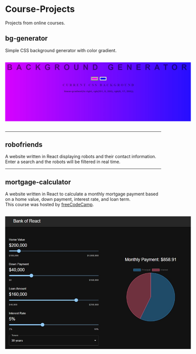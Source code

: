 # Course-Projects

Projects from online courses.

## bg-generator

Simple CSS background generator with color gradient.

<img
  src="./static/images/bg-generator-02.jpg"
  alt="background generator screenshot"
  title="background generator screenshot"
  style="display: inline-block; margin: 1rem auto; max-width: 600px">

---

## robofriends

A website written in React displaying robots and their contact information. Enter a search and the robots will be filtered in real time.

---

## mortgage-calculator

A website written in React to calculate a monthly mortgage payment based on a home value, down payment, interest rate, and loan term.  
This course was hosted by [freeCodeCamp](https://www.freecodecamp.org/news/react-mortgage-calculator-tutorial-for-beginners/).  

<img
  src="./static/images/mortgage-calculator.jpg"
  alt="mortgage-calculator screenshot"
  title="mortgage-calculator screenshot"
  style="display: inline-block; margin: 1rem auto; max-width: 600px">
